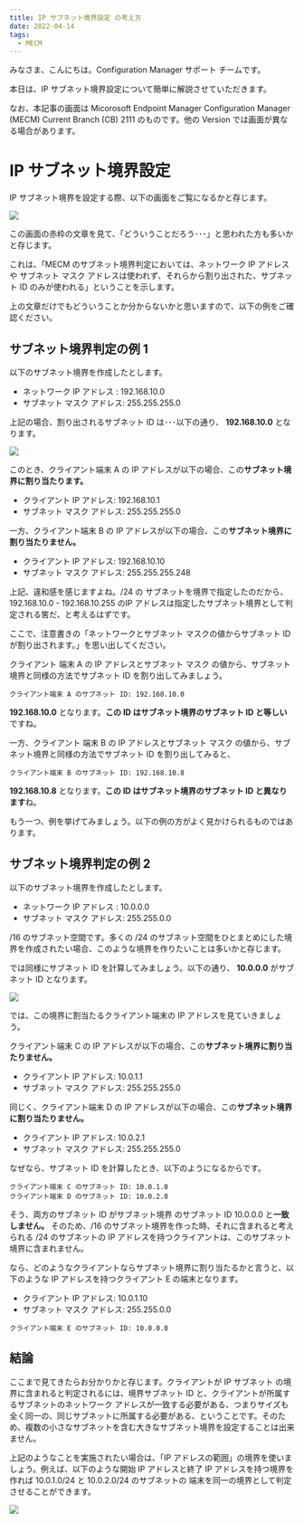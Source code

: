 ```yaml
---
title: IP サブネット境界設定 の考え方
date: 2022-04-14
tags:
  - MECM
---
```


みなさま、こんにちは。Configuration Manager サポート チームです。  

本日は、IP サブネット境界設定について簡単に解説させていただきます。

なお、本記事の画面は Micorosoft Endpoint Manager Configuration Manager  (MECM) Current Branch (CB) 2111 のものです。他の Version では画面が異なる場合があります。

# IP サブネット境界設定

IP サブネット境界を設定する際、以下の画面をご覧になるかと存じます。

![](./20220414_01/20220414_01_01.png)

この画面の赤枠の文章を見て、「どういうことだろう･･･」と思われた方も多いかと存じます。 

これは、「MECM のサブネット境界判定においては、ネットワーク IP アドレスや サブネット マスク アドレスは使われず、それらから割り出された、サブネット ID のみが使われる」ということを示します。

上の文章だけでもどういうことか分からないかと思いますので、以下の例をご確認ください。

## サブネット境界判定の例 1
以下のサブネット境界を作成したとします。
- ネットワーク IP アドレス  : 192.168.10.0
- サブネット マスク アドレス: 255.255.255.0

上記の場合、割り出されるサブネット ID は･･･以下の通り、 **192.168.10.0** となります。

![](./20220414_01/20220414_01_02.png)

このとき、クライアント端末 A の IP アドレスが以下の場合、この**サブネット境界に割り当たります。**

- クライアント IP アドレス:    192.168.10.1
- サブネット マスク アドレス: 255.255.255.0

一方、クライアント端末 B の IP アドレスが以下の場合、この**サブネット境界に割り当たりません。**

- クライアント IP アドレス:    192.168.10.10
- サブネット マスク アドレス: 255.255.255.248

上記、違和感を感じますよね。/24 の サブネットを境界で指定したのだから、192.168.10.0 - 192.168.10.255 のIP アドレスは指定したサブネット境界として判定される筈だ、と考えるはずです。

ここで、注意書きの「ネットワークとサブネット マスクの値からサブネット ID が割り出されます。」を思い出してください。

クライアント 端末 A の IP アドレスとサブネット マスク の値から、サブネット境界と同様の方法でサブネット ID を割り出してみましょう。

```
クライアント端末 A のサブネット ID: 192.168.10.0
```

**192.168.10.0** となります。**この ID はサブネット境界のサブネット ID と等しい**ですね。

一方、クライアント 端末 B の IP アドレスとサブネット マスク の値から、サブネット境界と同様の方法でサブネット ID を割り出してみると、

```
クライアント端末 B のサブネット ID: 192.168.10.8
```

**192.168.10.8** となります。**この ID はサブネット境界のサブネット ID と異なります**ね。

もう一つ、例を挙げてみましょう。以下の例の方がよく見かけられるものではあります。

## サブネット境界判定の例 2
以下のサブネット境界を作成したとします。
- ネットワーク IP アドレス  : 10.0.0.0
- サブネット マスク アドレス: 255.255.0.0

/16 のサブネット空間です。多くの /24 のサブネット空間をひとまとめにした境界を作成されたい場合、このような境界を作りたいことは多いかと存じます。

では同様にサブネット ID を計算してみましょう。以下の通り、 **10.0.0.0** がサブネット ID となります。

![](./20220414_01/20220414_01_03.png)

では、この境界に割当たるクライアント端末の IP アドレスを見ていきましょう。

クライアント端末 C の IP アドレスが以下の場合、この**サブネット境界に割り当たりません。**

- クライアント IP アドレス:    10.0.1.1
- サブネット マスク アドレス: 255.255.255.0

同じく、クライアント端末 D の IP アドレスが以下の場合、この**サブネット境界に割り当たりません。**

- クライアント IP アドレス:    10.0.2.1
- サブネット マスク アドレス: 255.255.255.0

なぜなら、サブネット ID を計算したとき、以下のようになるからです。

```
クライアント端末 C のサブネット ID: 10.0.1.0
クライアント端末 D のサブネット ID: 10.0.2.0
```

そう、両方のサブネット ID がサブネット境界 のサブネット ID 10.0.0.0 と**一致しません。** そのため、/16 のサブネット境界を作った時、それに含まれると考えられる /24 のサブネットの IP アドレスを持つクライアントは、このサブネット境界に含まれません。

なら、どのようなクライアントならサブネット境界に割り当たるかと言うと、以下のような IP アドレスを持つクライアント E の端末となります。

- クライアント IP アドレス:   10.0.1.10
- サブネット マスク アドレス: 255.255.0.0

```
クライアント端末 E のサブネット ID: 10.0.0.0
```

## 結論

ここまで見てきたらお分かりかと存じます。クライアントが IP サブネット の境界に含まれると判定されるには、境界サブネット ID と、クライアントが所属するサブネットのネットワーク アドレスが一致する必要がある、つまりサイズも全く同一の、同じサブネットに所属する必要がある、ということです。そのため、複数の小さなサブネットを含む大きなサブネット境界を設定することは出来ません。

上記のようなことを実施されたい場合は、「IP アドレスの範囲」の境界を使いましょう。例えば、以下のような開始 IP アドレスと終了 IP アドレスを持つ境界を作れば 10.0.1.0/24 と 10.0.2.0/24 のサブネットの 端末を同一の境界として判定させることができます。

![](./20220414_01/20220414_01_04.png)

